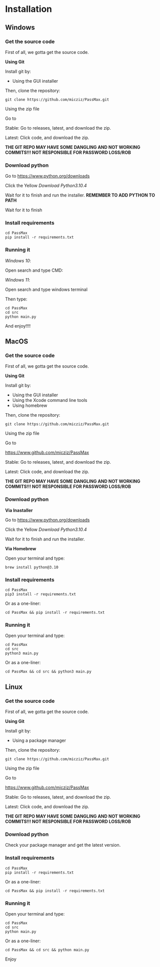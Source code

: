 # Installation

## Windows

### Get the source code

First of all, we gotta get the source code.

**Using Git**

Install git by:

- Using the GUI installer

Then, clone the repository:

```
git clone https://github.com/micziz/PassMax.git
```

Using the zip file

Go to

Stable: Go to releases, latest, and download the zip.

Latest: Click code, and download the zip.

**THE GIT REPO MAY HAVE SOME DANGLING AND NOT WORKING COMMITS!!! NOT RESPONSIBLE FOR PASSWORD LOSS/ROB**

### Download python

Go to https://www.python.org/downloads

Click the Yellow *Download Python3.10.4*

Wait for it to finish and run the installer. **REMEMBER TO ADD PYTHON TO PATH**

Wait for it to finish

### Install requirements

```
cd PassMax
pip install -r requirements.txt
```


### Running it

*Windows 10*:

Open search and type CMD:

*Windows 11*:

Open search and type windows terminal

Then type:


```
cd PassMax
cd src
python main.py
```

And enjoy!!!!


## MacOS

### Get the source code

First of all, we gotta get the source code.

**Using Git**

Install git by:

- Using the GUI installer
- Using the Xcode command line tools
- Using homebrew

Then, clone the repository:

```
git clone https://github.com/micziz/PassMax.git
```

Using the zip file

Go to

https://www.github.com/micziz/PassMax

Stable: Go to releases, latest, and download the zip.

Latest: Click code, and download the zip.

**THE GIT REPO MAY HAVE SOME DANGLING AND NOT WORKING COMMITS!!! NOT RESPONSIBLE FOR PASSWORD LOSS/ROB**

### Download python

**Via Inastaller**

Go to https://www.python.org/downloads

Click the Yellow *Download Python3.10.4*

Wait for it to finish and run the installer.

**Via Homebrew**

Open your terminal and type:

```
brew install python@3.10
```

### Install requirements

```
cd PassMax
pip3 install -r requirements.txt
```

Or as a one-liner:

```
cd PassMax && pip install -r requirements.txt
```

### Running it

Open your terminal and type:

```
cd PassMax
cd src
python3 main.py
```

Or as a one-liner:

```
cd PassMax && cd src && python3 main.py
```

## Linux

### Get the source code

First of all, we gotta get the source code.

**Using Git**

Install git by:

- Using a package manager

Then, clone the repository:

```
git clone https://github.com/micziz/PassMax.git
```

Using the zip file

Go to

https://www.github.com/micziz/PassMax

Stable: Go to releases, latest, and download the zip.

Latest: Click code, and download the zip.

**THE GIT REPO MAY HAVE SOME DANGLING AND NOT WORKING COMMITS!!! NOT RESPONSIBLE FOR PASSWORD LOSS/ROB**

### Download python

Check your package manager and get the latest version.

### Install requirements

```
cd PassMax
pip install -r requirements.txt
```

Or as a one-liner:

```
cd PassMax && pip install -r requirements.txt
```

### Running it

Open your terminal and type:

```
cd PassMax
cd src
python main.py
```

Or as a one-liner:

```
cd PassMax && cd src && python main.py
```

Enjoy